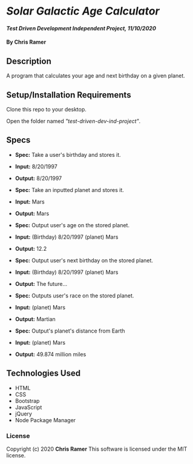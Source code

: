 # *Solar Galactic Age Calculator*

#### *Test Driven Development Independent Project, 11/10/2020*

#### By **Chris Ramer**

## Description

A program that calculates your age and next birthday on a given planet.

## Setup/Installation Requirements

Clone this repo to your desktop.

Open the folder named *"test-driven-dev-ind-project"*.

## Specs

* **Spec:** Take a user's birthday and stores it.
* **Input:** 8/20/1997
* **Output:** 8/20/1997

* **Spec:** Take an inputted planet and stores it.
* **Input:** Mars
* **Output:** Mars

* **Spec:** Output user's age on the stored planet.
* **Input:** (Birthday) 8/20/1997 (planet) Mars
* **Output:** 12.2

* **Spec:** Output user's next birthday on the stored planet.
* **Input:** (Birthday) 8/20/1997 (planet) Mars
* **Output:** The future...

* **Spec:** Outputs user's race on the stored planet.
* **Input:** (planet) Mars
* **Output:** Martian

* **Spec:** Output's planet's distance from Earth
* **Input:** (planet) Mars
* **Output:** 49.874 million miles

## Technologies Used

* HTML
* CSS
* Bootstrap
* JavaScript
* jQuery
* Node Package Manager

### License

Copyright (c) 2020 **Chris Ramer**
This software is licensed under the MIT license.